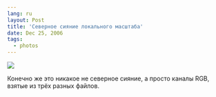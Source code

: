 ```yaml
---
lang: ru
layout: Post
title: 'Северное сияние локального масштаба'
date: Dec 25, 2006
tags:
  - photos
---
```


![](/images/blog/Sapegin-Artem-20D-2006-11-06-262-6271-6275-lj.jpg)

<!--more-->

Конечно же это никакое не северное сияние, а просто каналы RGB, взятые из трёх разных файлов.
